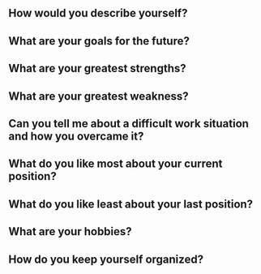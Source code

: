 ## How would you describe yourself?


## What are your goals for the future?


## What are your greatest strengths?


## What are your greatest weakness?


## Can you tell me about a difficult work situation and how you overcame it?


## What do you like most about your current position?


## What do you like least about your last position?


## What are your hobbies?


## How do you keep yourself organized?




